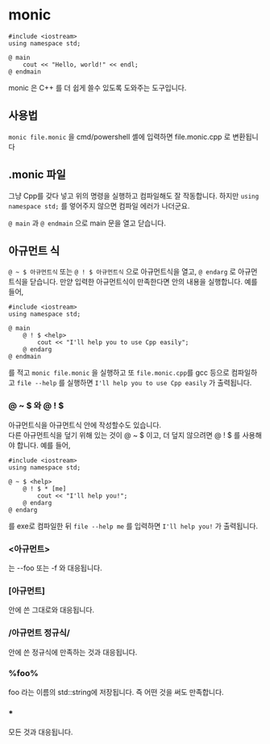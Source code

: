 # monic

    #include <iostream>
    using namespace std;
    
    @ main
        cout << "Hello, world!" << endl;
    @ endmain

monic 은 C++ 를 더 쉽게 쓸수 있도록 도와주는 도구입니다.

## 사용법

`monic file.monic` 을 cmd/powershell 셸에 입력하면 file.monic.cpp 로 변환됩니다

## .monic 파일

그냥 Cpp를 갖다 넣고 위의 명령을 실행하고 컴파일해도 잘 작동합니다. 하지만 `using namespace std;` 를 엏어주지 않으면 컴파일 에러가 나더군요.

`@ main` 과 `@ endmain` 으로 main 문을 열고 닫습니다.

## 아규먼트 식

`@ ~ $ 아규먼트식` 또는 `@ ! $ 아규먼트식` 으로 아규먼트식을 열고, `@ endarg` 로 아규먼트식을 닫습니다.
만얃 입력한 아규먼트식이 만족한다면 안의 내용을 실행합니다. 예를 들어, 

    #include <iostream>
    using namespace std;
    
    @ main
        @ ! $ <help>
            cout << "I'll help you to use Cpp easily";
        @ endarg
    @ endmain

를 적고 `monic file.monic` 을 실행하고 또 `file.monic.cpp`를 gcc 등으로 컴파일하고 `file --help` 를 실행하면 `I'll help you to use Cpp easily` 가 출력됩니다.

### @ ~ $ 와 @ ! $

아규먼트식을 아규먼트식 안에 작성할수도 있습니다.  
다른 아규먼트식을 덮기 위해 있는 것이 @ ~ $ 이고, 
더 덮지 않으려면 @ ! $ 를 사용해야 합니다.
예를 들어, 

    #include <iostream>
    using namespace std;
    
    @ ~ $ <help>
        @ ! $ * [me]
            cout << "I'll help you!";
        @ endarg
    @ endarg
    
를 exe로 컴파일한 뒤 `file --help me` 를 입력하면 `I'll help you!` 가 출력됩니다.

### <아규먼트>
<foo> 는 --foo 또는 -f 와 대응됩니다.

### [아규먼트]
안에 쓴 그대로와 대응됩니다.

### /아규먼트 정규식/
안에 쓴 정규식에 만족하는 것과 대응됩니다.

### %foo%
foo 라는 이름의 std::string에 저장됩니다.
즉 어떤 것을 써도 만족합니다.

### *
모든 것과 대응됩니다.
